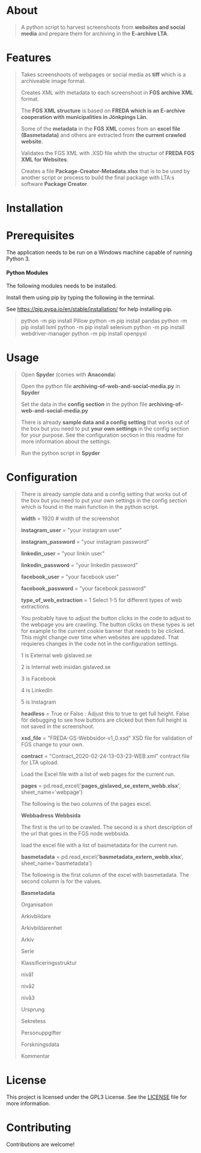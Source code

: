 # About
> A python script to harvest screenshoots from **websites and social media** and prepare them for archiving in the **E-archive LTA**.
> 
# Features
>Takes screenshoots of webpages or social media as **tiff** which is a archiveable image format.
>
>Creates XML with metadata to each screenshoot in **FGS archive XML** format.
>
>The **FGS XML structure** is based on **FREDA which is an E-archive cooperation with municipalities in Jönkpings Län**.
>
>Some of the **metadata** in the **FGS XML** comes from an **excel file (Basmetadata)** and others are extracted from **the current crawled website**.
>
>Validates the FGS XML with .XSD file whith the structur of **FREDA FGS XML for Websites**.
>
>Creates a file **Package-Creator-Metadata.xlsx** that is to be used by another script or process to build the final package with LTA:s software **Package Creator**.
>
# Installation


# Prerequisites
The application needs to be run on a Windows machine capable of running Python 3.
 

#### Python Modules
The following modules needs to be installed.
 
Install them using pip by typing the following in the terminal.
 
See https://pip.pypa.io/en/stable/installation/ for help installing pip.
 
>python -m pip install Pillow
>python -m pip install pandas
>python -m pip install lxml
>python -m pip install selenium
>python -m pip install webdriver-manager
>python -m pip install openpyxl

# Usage
>Open **Spyder** (comes with **Anaconda**)
>
>Open the python file **archiving-of-web-and-social-media.py** in **Spyder**
>
>Set the data in the **config section** in the python file **archiving-of-web-and-social-media.py**
>
>There is already **sample data and a config setting** that works out of the box
>but you need to put **your own settings** in the config section for your purpose.
>See the configuration section in this readme for more information about the settings.
>
>Run the python script in **Spyder**
>
# Configuration
>There is already sample data and a config setting that works out of the box but you need to put your own settings in the config section which is found in the main function in the python script.
>
>**width** = 1920 # width of the screenshot
>
>**instagram_user** = "your instagram user"
>
>**instagram_password** = "your instagram password"
>
>**linkedin_user** = "your linkin user"
>
>**linkedin_password** = "your linkedin password"
>
>**facebook_user** = "your facebook user"
>
>**facebook_password** = "your facebook password"
>
>**type_of_web_extraction** = 1  Select 1-5 for different types of web extractions.
>
>You probably have to adjust the button clicks in the code to adjust to the webpage you are crawling.
>The button clicks on these types is set for example to the current cookie banner that needs to be clicked. This might change over time when websites are uppdated. That requieres changes in the code not in the configuration settings.
>
>1 is External web gislaved.se   
>
>2 is Internal web insidan.gislaved.se
>
>3 is Facebook
>
>4 is LinkedIn
>
>5 is Instagram
>
>**headless** = True or False : Adjust this to true to get full height. False för debugging to see how buttons are clicked but then full height is not saved in the screenshoot.
>
>**xsd_file** = "FREDA-GS-Webbsidor-v1_0.xsd" XSD file for validation of FGS change to your own.
>
>**contract** = "Contract_2020-02-24-13-03-23-WEB.xml" contract file for LTA upload.
>
>Load the Excel file with a list of web pages for the current run.
>
>**pages** = pd.read_excel('**pages_gislaved_se_extern_webb.xlsx**', sheet_name='webpage')
>
>The following is the two columns of the pages excel.
>
>**Webbadress	Webbsida**
>
>The first is the url to be crawled.
>The second is a short description of the url that goes in the FGS node webbsida.
>
>load the excel file with a list of basmetadata for the  current run.
>
>**basmetadata** = pd.read_excel('**basmetadata_extern_webb.xlsx**', sheet_name='basmetadata')
>
>The following is the first column of the excel with basmetadata. The second column is for the values.
>
>**Basmetadata**
>
>Organisation
>
>Arkivbildare
>
>Arkivbildarenhet
>
>Arkiv
>
>Serie
>
>Klassificeringsstruktur
>
>nivå1
>
>nivå2
>
>nivå3
>
>Ursprung
>
>Sekretess
>
>Personuppgifter
>
>Forskningsdata
>
>Kommentar
 
# License
This project is licensed under the GPL3 License. See the [LICENSE](LICENSE.txt) file for more information.  

# Contributing
Contributions are welcome! 


